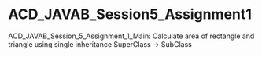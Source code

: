 # ACD_JAVAB_Session5_Assignment1
ACD_JAVAB_Session_5_Assignment_1_Main: Calculate area of rectangle and triangle using single inheritance
SuperClass -> SubClass
